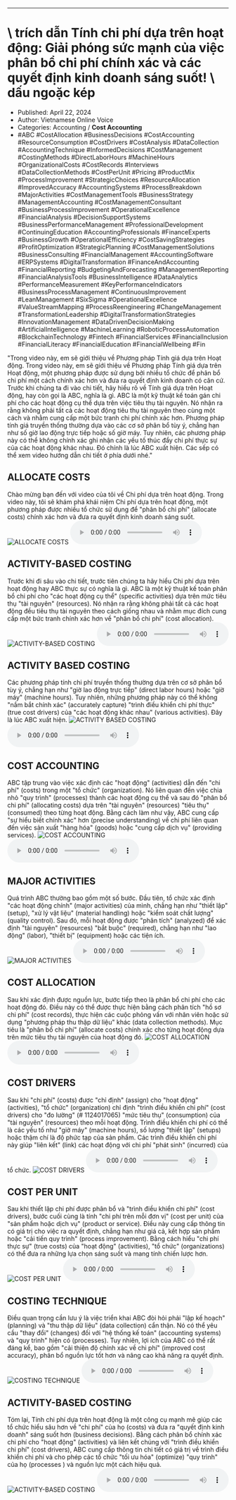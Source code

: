 
---

# \ trích dẫn Tính chi phí dựa trên hoạt động: Giải phóng sức mạnh của việc phân bổ chi phí chính xác và các quyết định kinh doanh sáng suốt! \ dấu ngoặc kép

- Published: April 22, 2024
- Author: Vietnamese Online Voice
- Categories: Accounting / **Cost Accounting**
- #ABC #CostAllocation #BusinessDecisions #CostAccounting #ResourceConsumption #CostDrivers #CostAnalysis #DataCollection #AccountingTechnique #InformedDecisions #CostManagement #CostingMethods #DirectLaborHours #MachineHours #OrganizationalCosts #CostRecords #Interviews #DataCollectionMethods #CostPerUnit #Pricing #ProductMix #ProcessImprovement #StrategicChoices #ResourceAllocation #ImprovedAccuracy #AccountingSystems #ProcessBreakdown #MajorActivities #CostManagementTools #BusinessStrategy #ManagementAccounting #CostManagementConsultant #BusinessProcessImprovement #OperationalExcellence #FinancialAnalysis #DecisionSupportSystems #BusinessPerformanceManagement #ProfessionalDevelopment #ContinuingEducation #AccountingProfessionals #FinanceExperts #BusinessGrowth #OperationalEfficiency #CostSavingStrategies #ProfitOptimization #StrategicPlanning #CostManagementSolutions #BusinessConsulting #FinancialManagement #AccountingSoftware #ERPSystems #DigitalTransformation #FinanceAndAccounting #FinancialReporting #BudgetingAndForecasting #ManagementReporting #FinancialAnalysisTools #BusinessIntelligence #DataAnalytics #PerformanceMeasurement #KeyPerformanceIndicators #BusinessProcessManagement #ContinuousImprovement #LeanManagement #SixSigma #OperationalExcellence #ValueStreamMapping #ProcessReengineering #ChangeManagement #TransformationLeadership #DigitalTransformationStrategies #InnovationManagement #DataDrivenDecisionMaking #ArtificialIntelligence #MachineLearning #RoboticProcessAutomation #BlockchainTechnology #Fintech #FinancialServices #FinancialInclusion #FinancialLiteracy #FinancialEducation #FinancialWellbeing #Fin

"Trong video này, em sẽ giới thiệu về Phương pháp Tính giá dựa trên Hoạt động. Trong video này, em sẽ giới thiệu về Phương pháp Tính giá dựa trên Hoạt động, một phương pháp được sử dụng bởi nhiều tổ chức để phân bổ chi phí một cách chính xác hơn và đưa ra quyết định kinh doanh có căn cứ. Trước khi chúng ta đi vào chi tiết, hãy hiểu rõ về Tính giá dựa trên Hoạt động, hay còn gọi là ABC, nghĩa là gì. ABC là một kỹ thuật kế toán gán chi phí cho các hoạt động cụ thể dựa trên việc tiêu thụ tài nguyên. Nó nhận ra rằng không phải tất cả các hoạt động tiêu thụ tài nguyên theo cùng một cách và nhằm cung cấp một bức tranh chi phí chính xác hơn. Phương pháp tính giá truyền thống thường dựa vào các cơ sở phân bổ tùy ý, chẳng hạn như số giờ lao động trực tiếp hoặc số giờ máy. Tuy nhiên, các phương pháp này có thể không chính xác ghi nhận các yếu tố thúc đẩy chi phí thực sự của các hoạt động khác nhau. Đó chính là lúc ABC xuất hiện. Các sếp có thể xem video hướng dẫn chi tiết ở phía dưới nhé."


## ALLOCATE COSTS

Chào mừng bạn đến với video của tôi về Chi phí dựa trên hoạt động. Trong video này, tôi sẽ khám phá khái niệm Chi phí dựa trên hoạt động, một phương pháp được nhiều tổ chức sử dụng để "phân bổ chi phí" (allocate costs) chính xác hơn và đưa ra quyết định kinh doanh sáng suốt.
![ALLOCATE COSTS](https://http-archiver-apis-production-80.schnworks.com/storage/images/transitions/2024-04-22/transition--17654411589-Montserrat-ExtraBold-7B1FA2.jpg)
<audio controls>
    <source src="https://http-archiver-apis-production-80.schnworks.com/storage/audio/file-15679471524.mp3" type="audio/mpeg">
</audio>



## ACTIVITY-BASED COSTING

Trước khi đi sâu vào chi tiết, trước tiên chúng ta hãy hiểu Chi phí dựa trên hoạt động hay ABC thực sự có nghĩa là gì. ABC là một kỹ thuật kế toán phân bổ chi phí cho "các hoạt động cụ thể" (specific activities) dựa trên mức tiêu thụ "tài nguyên" (resources). Nó nhận ra rằng không phải tất cả các hoạt động đều tiêu thụ tài nguyên theo cách giống nhau và nhằm mục đích cung cấp một bức tranh chính xác hơn về "phân bổ chi phí" (cost allocation).
![ACTIVITY-BASED COSTING](https://http-archiver-apis-production-80.schnworks.com/storage/images/transitions/2024-04-22/transition--1254743365-Montserrat-Regular-4A148C.jpg)
<audio controls>
    <source src="https://http-archiver-apis-production-80.schnworks.com/storage/audio/file-6698060918.mp3" type="audio/mpeg">
</audio>



## ACTIVITY BASED COSTING

Các phương pháp tính chi phí truyền thống thường dựa trên cơ sở phân bổ tùy ý, chẳng hạn như "giờ lao động trực tiếp" (direct labor hours) hoặc "giờ máy" (machine hours). Tuy nhiên, những phương pháp này có thể không "nắm bắt chính xác" (accurately capture) "trình điều khiển chi phí thực" (true cost drivers) của "các hoạt động khác nhau" (various activities). Đây là lúc ABC xuất hiện.
![ACTIVITY BASED COSTING](https://http-archiver-apis-production-80.schnworks.com/storage/images/transitions/2024-04-22/transition--20813630555-Montserrat-Regular-283593.jpg)
<audio controls>
    <source src="https://http-archiver-apis-production-80.schnworks.com/storage/audio/file-10452112263.mp3" type="audio/mpeg">
</audio>



## COST ACCOUNTING

ABC tập trung vào việc xác định các "hoạt động" (activities) dẫn đến "chi phí" (costs) trong một "tổ chức" (organization). Nó liên quan đến việc chia nhỏ "quy trình" (processes) thành các hoạt động cụ thể và sau đó "phân bổ chi phí" (allocating costs) dựa trên "tài nguyên" (resources) "tiêu thụ" (consumed) theo từng hoạt động. Bằng cách làm như vậy, ABC cung cấp "sự hiểu biết chính xác" hơn (precise understanding) về chi phí liên quan đến việc sản xuất "hàng hóa" (goods) hoặc "cung cấp dịch vụ" (providing services).
![COST ACCOUNTING](https://http-archiver-apis-production-80.schnworks.com/storage/images/transitions/2024-04-22/transition--5083311270-Montserrat-ExtraBold-004895.jpg)
<audio controls>
    <source src="https://http-archiver-apis-production-80.schnworks.com/storage/audio/file-4062283814.mp3" type="audio/mpeg">
</audio>



## MAJOR ACTIVITIES

Quá trình ABC thường bao gồm một số bước. Đầu tiên, tổ chức xác định "các hoạt động chính" (major activities) của mình, chẳng hạn như "thiết lập" (setup), "xử lý vật liệu" (material handling) hoặc "kiểm soát chất lượng" (quality control). Sau đó, mỗi hoạt động được "phân tích" (analyzed) để xác định "tài nguyên" (resources) "bắt buộc" (required), chẳng hạn như "lao động" (labor), "thiết bị" (equipment) hoặc các tiện ích.
![MAJOR ACTIVITIES](https://http-archiver-apis-production-80.schnworks.com/storage/images/transitions/2024-04-22/transition-13693966012-Montserrat-SemiBold-7B1FA2.jpg)
<audio controls>
    <source src="https://http-archiver-apis-production-80.schnworks.com/storage/audio/file-23251564226.mp3" type="audio/mpeg">
</audio>



## COST ALLOCATION

Sau khi xác định được nguồn lực, bước tiếp theo là phân bổ chi phí cho các hoạt động đó. Điều này có thể được thực hiện bằng cách phân tích "hồ sơ chi phí" (cost records), thực hiện các cuộc phỏng vấn với nhân viên hoặc sử dụng "phương pháp thu thập dữ liệu" khác (data collection methods). Mục tiêu là "phân bổ chi phí" (allocate costs) chính xác cho từng hoạt động dựa trên mức tiêu thụ tài nguyên của hoạt động đó.
![COST ALLOCATION](https://http-archiver-apis-production-80.schnworks.com/storage/images/transitions/2024-04-22/transition--38872556457-Montserrat-Thin-004895.jpg)
<audio controls>
    <source src="https://http-archiver-apis-production-80.schnworks.com/storage/audio/file-34656299040.mp3" type="audio/mpeg">
</audio>



## COST DRIVERS

Sau khi "chi phí" (costs) được "chỉ định" (assign) cho "hoạt động" (activities), "tổ chức" (organization) chỉ định "trình điều khiển chi phí" (cost drivers) cho "đo lường" (# 1124017065) "mức tiêu thụ" (consumption) của "tài nguyên" (resources) theo mỗi hoạt động. Trình điều khiển chi phí có thể là các yếu tố như "giờ máy" (machine hours), số lượng "thiết lập" (setups) hoặc thậm chí là độ phức tạp của sản phẩm. Các trình điều khiển chi phí này giúp "liên kết" (link) các hoạt động với chi phí "phát sinh" (incurred) của tổ chức.
![COST DRIVERS](https://http-archiver-apis-production-80.schnworks.com/storage/images/transitions/2024-04-22/transition--34430348940-Montserrat-Regular-880E4F.jpg)
<audio controls>
    <source src="https://http-archiver-apis-production-80.schnworks.com/storage/audio/file-17789889877.mp3" type="audio/mpeg">
</audio>



## COST PER UNIT

Sau khi thiết lập chi phí được phân bổ và "trình điều khiển chi phí" (cost drivers), bước cuối cùng là tính "chi phí trên mỗi đơn vị" (cost per unit) của "sản phẩm hoặc dịch vụ" (product or service). Điều này cung cấp thông tin có giá trị cho việc ra quyết định, chẳng hạn như giá cả, kết hợp sản phẩm hoặc "cải tiến quy trình" (process improvement). Bằng cách hiểu "chi phí thực sự" (true costs) của "hoạt động" (activities), "tổ chức" (organizations) có thể đưa ra những lựa chọn sáng suốt và mang tính chiến lược hơn.
![COST PER UNIT](https://http-archiver-apis-production-80.schnworks.com/storage/images/transitions/2024-04-22/transition-20717323252-Montserrat-Medium-004895.jpg)
<audio controls>
    <source src="https://http-archiver-apis-production-80.schnworks.com/storage/audio/file-15181669230.mp3" type="audio/mpeg">
</audio>



## COSTING TECHNIQUE

Điều quan trọng cần lưu ý là việc triển khai ABC đòi hỏi phải "lập kế hoạch" (planning) và "thu thập dữ liệu" (data collection) cẩn thận. Nó có thể yêu cầu "thay đổi" (changes) đối với "hệ thống kế toán" (accounting systems) và "quy trình" hiện có (processes). Tuy nhiên, lợi ích của ABC có thể rất đáng kể, bao gồm "cải thiện độ chính xác về chi phí" (improved cost accuracy), phân bổ nguồn lực tốt hơn và nâng cao khả năng ra quyết định.
![COSTING TECHNIQUE](https://http-archiver-apis-production-80.schnworks.com/storage/images/transitions/2024-04-22/transition--29902255880-Montserrat-SemiBold-673AB7.jpg)
<audio controls>
    <source src="https://http-archiver-apis-production-80.schnworks.com/storage/audio/file-16932282798.mp3" type="audio/mpeg">
</audio>



## ACTIVITY-BASED COSTING

Tóm lại, Tính chi phí dựa trên hoạt động là một công cụ mạnh mẽ giúp các tổ chức hiểu sâu hơn về "chi phí" của họ (costs) và đưa ra "quyết định kinh doanh" sáng suốt hơn (business decisions). Bằng cách phân bổ chính xác chi phí cho "hoạt động" (activities) và liên kết chúng với "trình điều khiển chi phí" (cost drivers), ABC cung cấp thông tin chi tiết có giá trị về trình điều khiển chi phí và cho phép các tổ chức "tối ưu hóa" (optimize) "quy trình" của họ (processes ) và nguồn lực một cách hiệu quả.
![ACTIVITY-BASED COSTING](https://http-archiver-apis-production-80.schnworks.com/storage/images/transitions/2024-04-22/transition--1074798823-Montserrat-SemiBold-283593.jpg)
<audio controls>
    <source src="https://http-archiver-apis-production-80.schnworks.com/storage/audio/file-25478783145.mp3" type="audio/mpeg">
</audio>

